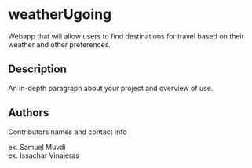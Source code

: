 # weatherUgoing

Webapp that will allow users to find destinations for travel based on their weather and other preferences.

## Description

An in-depth paragraph about your project and overview of use.

## Authors

Contributors names and contact info

ex. Samuel Muvdi  
ex. Issachar Vinajeras  
